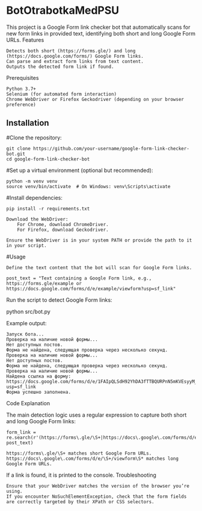 # BotOtrabotkaMedPSU

This project is a Google Form link checker bot that automatically scans for new form links in provided text, identifying both short and long Google Form URLs.
Features

    Detects both short (https://forms.gle/) and long (https://docs.google.com/forms/) Google Form links.
    Can parse and extract form links from text content.
    Outputs the detected form link if found.

Prerequisites

    Python 3.7+
    Selenium (for automated form interaction)
    Chrome WebDriver or Firefox Geckodriver (depending on your browser preference)

## Installation

#Clone the repository:

    git clone https://github.com/your-username/google-form-link-checker-bot.git
    cd google-form-link-checker-bot

#Set up a virtual environment (optional but recommended):

    python -m venv venv
    source venv/bin/activate  # On Windows: venv\Scripts\activate

#Install dependencies:

    pip install -r requirements.txt

    Download the WebDriver:
        For Chrome, download ChromeDriver.
        For Firefox, download Geckodriver.

    Ensure the WebDriver is in your system PATH or provide the path to it in your script.

#Usage

    Define the text content that the bot will scan for Google Form links.

    post_text = "Text containing a Google Form link, e.g., https://forms.gle/example or https://docs.google.com/forms/d/e/example/viewform?usp=sf_link"

Run the script to detect Google Form links:

python src/bot.py

Example output:

    Запуск бота...
    Проверка на наличие новой формы...
    Нет доступных постов.
    Форма не найдена, следующая проверка через несколько секунд.
    Проверка на наличие новой формы...
    Нет доступных постов.
    Форма не найдена, следующая проверка через несколько секунд.
    Проверка на наличие новой формы...
    Найдена ссылка на форму: https://docs.google.com/forms/d/e/1FAIpQLSdH92YhDA3fTTBQURPnN5mKVEsyyM_vMWF2JvyH5HuBHvEO6w/viewform?usp=sf_link
    Форма успешно заполнена.


Code Explanation

The main detection logic uses a regular expression to capture both short and long Google Form links:

    form_link = re.search(r'(https://forms\.gle/\S+|https://docs\.google\.com/forms/d/e/\S+/viewform\S*)', post_text)

    https://forms\.gle/\S+ matches short Google Form URLs.
    https://docs\.google\.com/forms/d/e/\S+/viewform\S* matches long Google Form URLs.

If a link is found, it is printed to the console.
Troubleshooting

    Ensure that your WebDriver matches the version of the browser you’re using.
    If you encounter NoSuchElementException, check that the form fields are correctly targeted by their XPath or CSS selectors.
